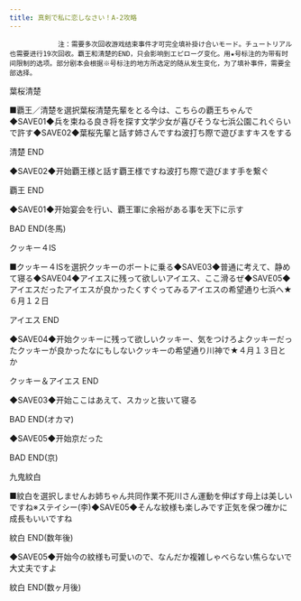 ```yaml
---
title: 真剣で私に恋しなさい！A-2攻略
---
```


                注：需要多次回收游戏结束事件才可完全填补掛け合いモード。チュートリアル也需要进行19次回收。覇王和清楚的END，只会影响到エピローグ变化。用★号标注的为带有时间限制的选项。部分剧本会根据※号标注的地方所选定的随从发生变化，为了填补事件，需要全部选择。

葉桜清楚

■覇王／清楚を選択葉桜清楚先輩をとる今は、こちらの覇王ちゃんで◆SAVE01◆兵を束ねる良き将を探す文学少女が喜びそうな七浜公園これぐらいで許す◆SAVE02◆葉桜先輩と話す姉さんですね波打ち際で遊びますキスをする

清楚 END

◆SAVE02◆开始覇王様と話す覇王様ですね波打ち際で遊びます手を繋ぐ

覇王 END

◆SAVE01◆开始宴会を行い、覇王軍に余裕がある事を天下に示す

BAD END(冬馬)

クッキー４IS

■クッキー４ISを選択クッキーのボートに乗る◆SAVE03◆普通に考えて、静めて寝る◆SAVE04◆アイエスに残って欲しいアイエス、ここ滑るぜ◆SAVE05◆アイエスだったアイエスが良かったくすぐってみるアイエスの希望通り七浜へ★６月１２日

アイエス END

◆SAVE04◆开始クッキーに残って欲しいクッキー、気をつけろよクッキーだったクッキーが良かったなにもしないクッキーの希望通り川神で★４月１３日とか

クッキー＆アイエス END

◆SAVE03◆开始ここはあえて、スカッと抜いて寝る

BAD END(オカマ)

◆SAVE05◆开始京だった

BAD END(京)

九鬼紋白

■紋白を選択しませんお姉ちゃん共同作業不死川さん運動を伸ばす母上は美しいですね※ステイシー(李)◆SAVE05◆そんな紋様も楽しみです正気を保つ確かに成長もいいですね

紋白 END(数年後)

◆SAVE05◆开始今の紋様も可愛いので、なんだか複雑しゃべらない焦らないで大丈夫ですよ

紋白 END(数ヶ月後)
              
